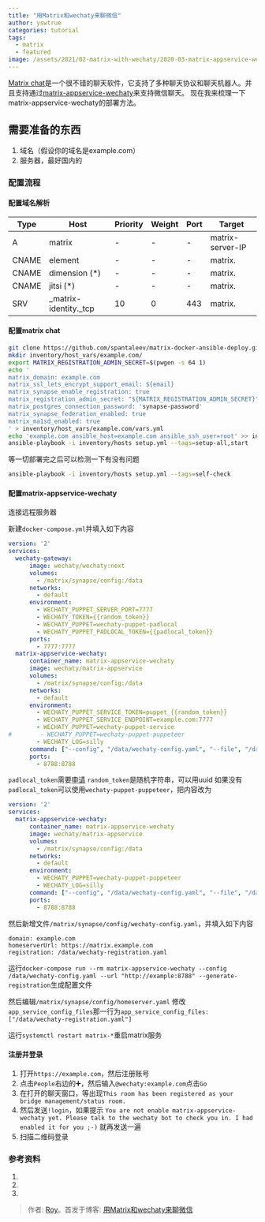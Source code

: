 ```yaml
---
title: "用Matrix和wechaty来聊微信"
author: yswtrue
categories: tutorial
tags:
  - matrix
  - featured
image: /assets/2021/02-matrix-with-wechaty/2020-03-matrix-appservice-wechaty.webp
---
```


[Matrix chat](https://matrix.org/)是一个很不错的聊天软件，它支持了多种聊天协议和聊天机器人。并且支持通过[matrix-appservice-wechaty](https://github.com/wechaty/matrix-appservice-wechaty)来支持微信聊天。
现在我来梳理一下matrix-appservice-wechaty的部署方法。

## 需要准备的东西

1. 域名（假设你的域名是example.com）
2. 服务器，最好国内的

### 配置流程

#### 配置域名解析

| Type  | Host                  | Priority | Weight | Port | Target               |
| ----- | --------------------- | -------- | ------ | ---- | -------------------- |
| A     | matrix                | -        | -      | -    | matrix-server-IP     |
| CNAME | element               | -        | -      | -    | matrix.<your-domain> |
| CNAME | dimension (*)         | -        | -      | -    | matrix.<your-domain> |
| CNAME | jitsi (*)             | -        | -      | -    | matrix.<your-domain> |
| SRV   | _matrix-identity._tcp | 10       | 0      | 443  | matrix.<your-domain> |

#### 配置matrix chat

```bash
git clone https://github.com/spantaleev/matrix-docker-ansible-deploy.git
mkdir inventory/host_vars/example.com/
export MATRIX_REGISTRATION_ADMIN_SECRET=$(pwgen -s 64 1)
echo '
matrix_domain: example.com
matrix_ssl_lets_encrypt_support_email: ${email}
matrix_synapse_enable_registration: true
matrix_registration_admin_secret: "${MATRIX_REGISTRATION_ADMIN_SECRET}"
matrix_postgres_connection_password: 'synapse-password'
matrix_synapse_federation_enabled: true
matrix_ma1sd_enabled: true
' > inventory/host_vars/example.com/vars.yml
echo 'example.com ansible_host=example.com ansible_ssh_user=root' >> inventory/hosts
ansible-playbook -i inventory/hosts setup.yml --tags=setup-all,start
```

等一切部署完之后可以检测一下有没有问题

```bash
ansible-playbook -i inventory/hosts setup.yml --tags=self-check
```

#### 配置matrix-appservice-wechaty

连接远程服务器

新建`docker-compose.yml`并填入如下内容

```yaml
version: '2'
services:
  wechaty-gateway:
      image: wechaty/wechaty:next
      volumes:
        - /matrix/synapse/config:/data
      networks:
        - default
      environment:
        - WECHATY_PUPPET_SERVER_PORT=7777
        - WECHATY_TOKEN={{random_token}}
        - WECHATY_PUPPET=wechaty-puppet-padlocal
        - WECHATY_PUPPET_PADLOCAL_TOKEN={{padlocal_token}}
      ports:
        - 7777:7777
  matrix-appservice-wechaty:
      container_name: matrix-appservice-wechaty
      image: wechaty/matrix-appservice
      volumes:
        - /matrix/synapse/config:/data
      networks:
        - default
      environment:
        - WECHATY_PUPPET_SERVICE_TOKEN=puppet_{{random_token}}
        - WECHATY_PUPPET_SERVICE_ENDPOINT=example.com:7777
        - WECHATY_PUPPET=wechaty-puppet-service
#        - WECHATY_PUPPET=wechaty-puppet-puppeteer
        - WECHATY_LOG=silly
      command: ["--config", "/data/wechaty-config.yaml", "--file", "/data/wechaty-registration.yaml"]
      ports:
        - 8788:8788
```

`padlocal_token`需要[申请](https://wechaty.js.org/docs/puppet-services/)
`random_token`是随机字符串，可以用uuid
如果没有`padlocal_token`可以使用`wechaty-puppet-puppeteer`，把内容改为

```yaml
version: '2'
services:
  matrix-appservice-wechaty:
      container_name: matrix-appservice-wechaty
      image: wechaty/matrix-appservice
      volumes:
        - /matrix/synapse/config:/data
      networks:
        - default
      environment:
        - WECHATY_PUPPET=wechaty-puppet-puppeteer
        - WECHATY_LOG=silly
      command: ["--config", "/data/wechaty-config.yaml", "--file", "/data/wechaty-registration.yaml"]
      ports:
        - 8788:8788
```

然后新增文件`/matrix/synapse/config/wechaty-config.yaml`，并填入如下内容

```properties
domain: example.com
homeserverUrl: https://matrix.example.com
registration: /data/wechaty-registration.yaml
```

运行`docker-compose run --rm matrix-appservice-wechaty --config /data/wechaty-config.yaml --url "http://example:8788" --generate-registration`生成配置文件

然后编辑`/matrix/synapse/config/homeserver.yaml`
修改`app_service_config_files`那一行为`app_service_config_files: ["/data/wechaty-registration.yaml"]`

运行`systemctl restart matrix-*`重启matrix服务

#### 注册并登录

1. 打开`https://example.com`，然后注册账号
2. 点击`People`右边的➕，然后输入`@wechaty:example.com`点击`Go`
3. 在打开的聊天窗口，等出现`This room has been registered as your bridge management/status room.`
4. 然后发送`!login`，如果提示 `You are not enable matrix-appservice-wechaty yet. Please talk to the wechaty bot to check you in.
I had enabled it for you ;-)` 就再发送一遍
5. 扫描二维码登录

### 参考资料

1. [](https://github.com/spantaleev/matrix-docker-ansible-deploy)
2. [](https://wechaty.js.org/2021/01/28/csharp-wechaty-for-padlocal-puppet-service/)
3. [](https://github.com/wechaty/wechaty-puppet-puppeteer)

> 作者: [Roy](https://blog.yswtrue.com)。首发于博客: [用Matrix和wechaty来聊微信](https://blog.yswtrue.com/yong-matrix/)
